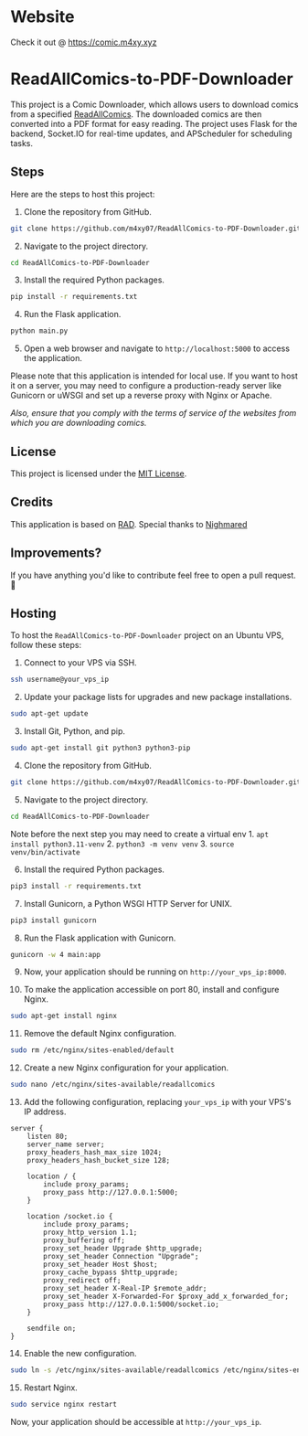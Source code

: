 # Website
Check it out @ https://comic.m4xy.xyz

# ReadAllComics-to-PDF-Downloader

This project is a Comic Downloader, which allows users to download comics from a specified [ReadAllComics](https://readallcomics.com). The downloaded comics are then converted into a PDF format for easy reading. The project uses Flask for the backend, Socket.IO for real-time updates, and APScheduler for scheduling tasks.

## Steps
Here are the steps to host this project:

1. Clone the repository from GitHub.
```sh
git clone https://github.com/m4xy07/ReadAllComics-to-PDF-Downloader.git
```

2. Navigate to the project directory.
```sh
cd ReadAllComics-to-PDF-Downloader
```

3. Install the required Python packages.
```sh
pip install -r requirements.txt
```

4. Run the Flask application.
```sh
python main.py
```

5. Open a web browser and navigate to `http://localhost:5000` to access the application.

Please note that this application is intended for local use. If you want to host it on a server, you may need to configure a production-ready server like Gunicorn or uWSGI and set up a reverse proxy with Nginx or Apache. 

*Also, ensure that you comply with the terms of service of the websites from which you are downloading comics.*

## License
This project is licensed under the [MIT License](LICENSE).

## Credits
This application is based on [RAD](https://github.com/Nighmared/RAD). Special thanks to [Nighmared](https://github.com/Nighmared)

## Improvements?
If you have anything you'd like to contribute feel free to open a pull request. 💖


## Hosting

To host the `ReadAllComics-to-PDF-Downloader` project on an Ubuntu VPS, follow these steps:

1. Connect to your VPS via SSH.
```sh
ssh username@your_vps_ip
```

2. Update your package lists for upgrades and new package installations.
```sh
sudo apt-get update
```

3. Install Git, Python, and pip.
```sh
sudo apt-get install git python3 python3-pip
```

4. Clone the repository from GitHub.
```sh
git clone https://github.com/m4xy07/ReadAllComics-to-PDF-Downloader.git
```

5. Navigate to the project directory.
```sh
cd ReadAllComics-to-PDF-Downloader
```
Note before the next step you may need to create a virtual env 1. `apt install python3.11-venv` 2. `python3 -m venv venv` 3. `source venv/bin/activate`

6. Install the required Python packages.
```sh
pip3 install -r requirements.txt
```

7. Install Gunicorn, a Python WSGI HTTP Server for UNIX.
```sh
pip3 install gunicorn
```

8. Run the Flask application with Gunicorn.
```sh
gunicorn -w 4 main:app
```

9. Now, your application should be running on `http://your_vps_ip:8000`.

10. To make the application accessible on port 80, install and configure Nginx.
```sh
sudo apt-get install nginx
```

11. Remove the default Nginx configuration.
```sh
sudo rm /etc/nginx/sites-enabled/default
```

12. Create a new Nginx configuration for your application.
```sh
sudo nano /etc/nginx/sites-available/readallcomics
```

13. Add the following configuration, replacing `your_vps_ip` with your VPS's IP address.
```nginx
server {
    listen 80;
    server_name server;
    proxy_headers_hash_max_size 1024;
    proxy_headers_hash_bucket_size 128;

    location / {
        include proxy_params;
        proxy_pass http://127.0.0.1:5000;
    }

    location /socket.io {
        include proxy_params;
        proxy_http_version 1.1;
        proxy_buffering off;
        proxy_set_header Upgrade $http_upgrade;
        proxy_set_header Connection "Upgrade";
        proxy_set_header Host $host;
        proxy_cache_bypass $http_upgrade;
        proxy_redirect off;
        proxy_set_header X-Real-IP $remote_addr;
        proxy_set_header X-Forwarded-For $proxy_add_x_forwarded_for;
        proxy_pass http://127.0.0.1:5000/socket.io;
    }
    
    sendfile on;
}
```

14. Enable the new configuration.
```sh
sudo ln -s /etc/nginx/sites-available/readallcomics /etc/nginx/sites-enabled/
```

15. Restart Nginx.
```sh
sudo service nginx restart
```

Now, your application should be accessible at `http://your_vps_ip`.

